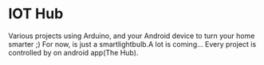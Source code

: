 # IOT Hub

Various projects using Arduino, and your Android device to turn your home smarter ;)
For now, is just a smartlightbulb.A lot is coming...
Every project is controlled by on android app(The Hub).
